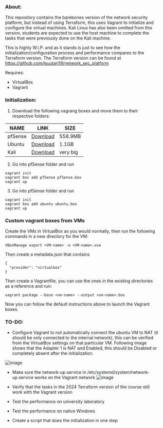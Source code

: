 ### About:
This repository contains the barebones version of the network security platform, but instead of using Terraform, this uses Vagrant to initialize and configure the virtual machines.
Kali Linux has also been omitted from this version, students are expected to use the host machine to complete the tasks that were previously done on the Kali machine.

This is highly W.I.P. and as it stands is just to see how the initialization/configuration process and performance compares to the Terraform version.
The Terraform version can be found at https://github.com/lsuutari19/network_sec_platform

Requires:
- VirtualBox
- Vagrant

### Initialization:
1. Download the following vagrang boxes and move them to their respective folders:


| NAME | LINK | SIZE |
|------|------|------|
| pfSense     |  [Download](https://drive.google.com/file/d/1odDI6BPAi3Lw0rg6NuHUI54DwiM-7Fbx/view?usp=drive_link)    | 558.9MB     |
|  Ubuntu    | [Download](https://drive.google.com/file/d/1Gdmc0gv7fUG19f9UyoCqm9icKnY_61Ru/view?usp=drive_link)     | 1.1GB     |
|  Kali    | [Download](https://cdimage.kali.org/kali-2024.2/kali-linux-2024.2-virtualbox-amd64.7z)     |  very big    |

2. Go into pfSense folder and run 
```
vagrant init
vagrant box add pfSense pfSense.box
vagrant up
```

3. Go into pfSense folder and run 
```
vagrant init
vagrant box add ubuntu ubuntu.box
vagrant up
```

### Custom vagrant boxes from VMs
Create the VMs in VirtualBox as you would normally, then run the following commands in a new directory for the VM:
```
VBoxManage export <VM-name> -o <VM-name>.ova
```  

Then create a metadata.json that contains
```
{
  "provider": "virtualbox"
}

```
Then create a Vagrantfile, you can use the ones in the existing directories as a reference and run:
```
vagrant package --base <vm-name> --output <vm-name>.box
```
Now you can follow the default instructions above to launch the Vagrant boxes.



### TO-DO:
- Configure Vagrant to not automatically connect the ubuntu VM to NAT (it should be only connected to the internal network), this can be verified from the VirtualBox settings on that particular VM. Following image shows that the Adapter 1 is NAT and Enabled, this should be Disabled or completely absent after the initialization.

![image](https://github.com/lsuutari19/vagrant_netwseclab/assets/55877405/ca84bf4d-e3b8-4c61-ae03-b5431e83c826)
- Make sure the network-up.service in /etc/systemd/system/network-up.service works on the Vagrant network
![image](https://github.com/lsuutari19/vagrant_netwseclab/assets/55877405/520628fc-7048-4c9a-96fb-a12c4d3676b9)

- Verify that the tasks in the 2024 Terraform version of the course still work with the Vagrant version
- Test the performance on university laboratory
- Test the performance on native Windows
- Create a script that does the initialization in one step
